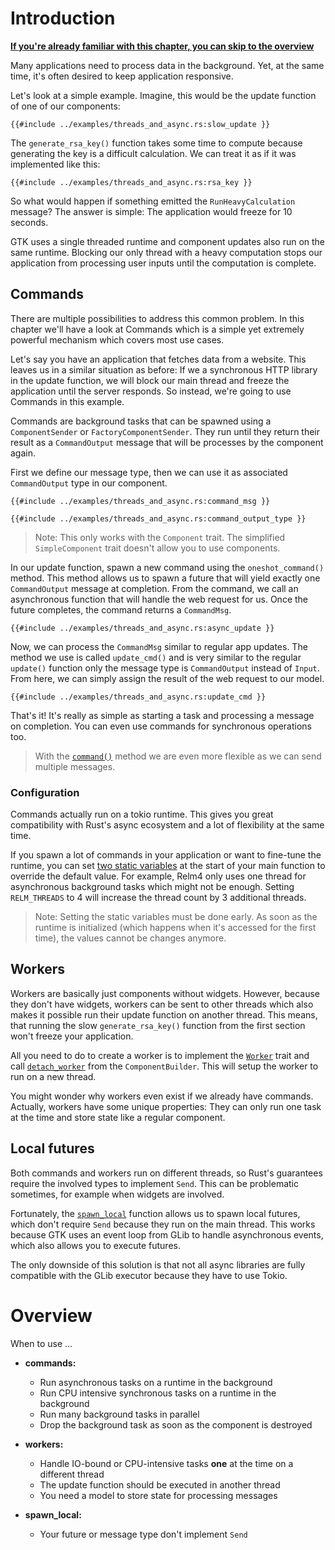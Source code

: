 # Introduction

[**If you're already familiar with this chapter, you can skip to the overview**](#overview)

Many applications need to process data in the background.
Yet, at the same time, it's often desired to keep application responsive.

Let's look at a simple example.
Imagine, this would be the update function of one of our components:

```rust,no_run,noplayground
{{#include ../examples/threads_and_async.rs:slow_update }}
```

The `generate_rsa_key()` function takes some time to compute because generating the key is a difficult calculation.
We can treat it as if it was implemented like this:

```rust,no_run,noplayground
{{#include ../examples/threads_and_async.rs:rsa_key }}
```

So what would happen if something emitted the `RunHeavyCalculation` message?
The answer is simple: The application would freeze for 10 seconds.

GTK uses a single threaded runtime and component updates also run on the same runtime.
Blocking our only thread with a heavy computation stops our application from processing user inputs until the computation is complete.

## Commands

There are multiple possibilities to address this common problem. In this chapter we'll have a look at Commands which is a simple yet extremely powerful mechanism which covers most use cases.

Let's say you have an application that fetches data from a website.
This leaves us in a similar situation as before: If we a synchronous HTTP library in the update function, we will block our main thread and freeze the application until the server responds.
So instead, we're going to use Commands in this example.

Commands are background tasks that can be spawned using a `ComponentSender` or `FactoryComponentSender`.
They run until they return their result as a `CommandOutput` message that will be processes by the component again.

First we define our message type, then we can use it as associated `CommandOutput` type in our component.

```rust,no_run,noplayground
{{#include ../examples/threads_and_async.rs:command_msg }}
```

```rust,no_run,noplayground
{{#include ../examples/threads_and_async.rs:command_output_type }}
```

> Note: This only works with the `Component` trait.
> The simplified `SimpleComponent` trait doesn't allow you to use components.

In our update function, spawn a new command using the `oneshot_command()` method.
This method allows us to spawn a future that will yield exactly one `CommandOutput` message at completion.
From the command, we call an asynchronous function that will handle the web request for us.
Once the future completes, the command returns a `CommandMsg`.

```rust,no_run,noplayground
{{#include ../examples/threads_and_async.rs:async_update }}
```

Now, we can process the `CommandMsg` similar to regular app updates.
The method we use is called `update_cmd()` and is very similar to the regular `update()` function only the message type is `CommandOutput` instead of `Input`.
From here, we can simply assign the result of the web request to our model.

```rust,no_run,noplayground
{{#include ../examples/threads_and_async.rs:update_cmd }}
```

That's it!
It's really as simple as starting a task and processing a message on completion.
You can even use commands for synchronous operations too.

> With the [`command()`](https://relm4.org/docs/next/relm4/prelude/struct.ComponentSender.html#method.command) method we are even more flexible as we can send multiple messages.

### Configuration

Commands actually run on a tokio runtime.
This gives you great compatibility with Rust's async ecosystem and a lot of flexibility at the same time.

If you spawn a lot of commands in your application or want to fine-tune the runtime, you can set [two static variables](https://relm4.org/docs/next/relm4/index.html#statics) at the start of your main function to override the default value.
For example, Relm4 only uses one thread for asynchronous background tasks which might not be enough.
Setting `RELM_THREADS` to 4 will increase the thread count by 3 additional threads.

> Note: Setting the static variables must be done early.
> As soon as the runtime is initialized (which happens when it's accessed for the first time), the values cannot be changes anymore.

## Workers

Workers are basically just components without widgets.
However, because they don't have widgets, workers can be sent to other threads which also makes it possible run their update function on another thread.
This means, that running the slow `generate_rsa_key()` function from the first section won't freeze your application.

All you need to do to create a worker is to implement the [`Worker`](https://relm4.org/docs/next/relm4/worker/trait.Worker.html) trait and call [`detach_worker`](https://relm4.org/docs/next/relm4/component/struct.ComponentBuilder.html#method.detach_worker) from the `ComponentBuilder`.
This will setup the worker to run on a new thread.

You might wonder why workers even exist if we already have commands.
Actually, workers have some unique properties: They can only run one task at the time and store state like a regular component.

## Local futures

Both commands and workers run on different threads, so Rust's guarantees require the involved types to implement `Send`.
This can be problematic sometimes, for example when widgets are involved.

Fortunately, the [`spawn_local`](https://relm4.org/docs/next/relm4/fn.spawn_local.html) function allows us to spawn local futures, which don't require `Send` because they run on the main thread.
This works because GTK uses an event loop from GLib to handle asynchronous events, which also allows you to execute futures.

The only downside of this solution is that not all async libraries are fully compatible with the GLib executor because they have to use Tokio.

# Overview

When to use ...

+ **commands:**
  + Run asynchronous tasks on a runtime in the background
  + Run CPU intensive synchronous tasks on a runtime in the background
  + Run many background tasks in parallel
  + Drop the background task as soon as the component is destroyed

+ **workers:**
  + Handle IO-bound or CPU-intensive tasks **one** at the time on a different thread
  + The update function should be executed in another thread
  + You need a model to store state for processing messages
  
+ **spawn_local:**
  + Your future or message type don't implement `Send`
